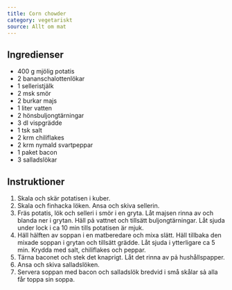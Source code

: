 ```yaml
---
title: Corn chowder
category: vegetariskt
source: Allt om mat
---
```


## Ingredienser

- 400 g mjölig potatis
- 2 bananschalottenlökar
- 1 selleristjälk
- 2 msk smör
- 2 burkar majs
- 1 liter vatten
- 2 hönsbuljongtärningar
- 3 dl vispgrädde
- 1 tsk salt
- 2 krm chiliflakes
- 2 krm nymald svartpeppar
- 1 paket bacon
- 3 salladslökar

## Instruktioner

1. Skala och skär potatisen i kuber.
1. Skala och finhacka löken. Ansa och skiva sellerin.
1. Fräs potatis, lök och selleri i smör i en gryta. Låt majsen rinna av och blanda ner i grytan. Häll pả vattnet och tillsätt buljongtärningar. Låt sjuda under lock i ca 10 min tills potatisen är mjuk.
1. Häll hälften av soppan i en matberedare och mixa slätt. Häll tillbaka den mixade soppan i grytan och tillsätt grädde. Låt sjuda i ytterligare ca 5 min.
   Krydda med salt, chiliflakes och peppar.
1. Tärna baconet och stek det knaprigt. Låt det rinna av pả hushållspapper.
1. Ansa och skiva salladslöken.
1. Servera soppan med bacon och salladslök bredvid i små skålar sả alla får toppa sin soppa.
